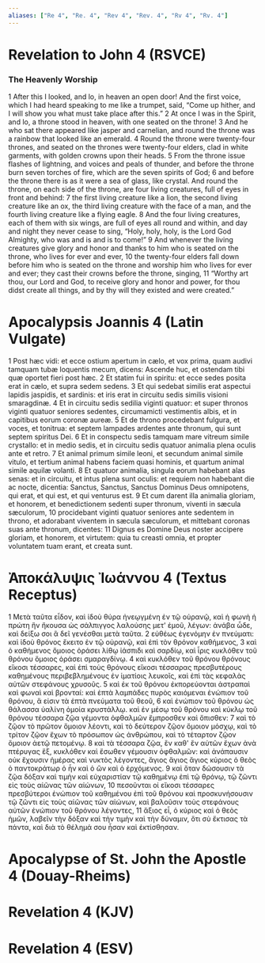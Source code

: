 ```yaml
---
aliases: ["Re 4", "Re. 4", "Rev 4", "Rev. 4", "Rv 4", "Rv. 4"]
---
```



# Revelation to John 4 (RSVCE)

### The Heavenly Worship
1 After this I looked, and lo, in heaven an open door! And the first voice, which I had heard speaking to me like a trumpet, said, “Come up hither, and I will show you what must take place after this.”
2 At once I was in the Spirit, and lo, a throne stood in heaven, with one seated on the throne!
3 And he who sat there appeared like jasper and carnelian, and round the throne was a rainbow that looked like an emerald.
4 Round the throne were twenty-four thrones, and seated on the thrones were twenty-four elders, clad in white garments, with golden crowns upon their heads.
5 From the throne issue flashes of lightning, and voices and peals of thunder, and before the throne burn seven torches of fire, which are the seven spirits of God;
6 and before the throne there is as it were a sea of glass, like crystal. And round the throne, on each side of the throne, are four living creatures, full of eyes in front and behind:
7 the first living creature like a lion, the second living creature like an ox, the third living creature with the face of a man, and the fourth living creature like a flying eagle.
8 And the four living creatures, each of them with six wings, are full of eyes all round and within, and day and night they never cease to sing, “Holy, holy, holy, is the Lord God Almighty, who was and is and is to come!”
9 And whenever the living creatures give glory and honor and thanks to him who is seated on the throne, who lives for ever and ever,
10 the twenty-four elders fall down before him who is seated on the throne and worship him who lives for ever and ever; they cast their crowns before the throne, singing,
11 “Worthy art thou, our Lord and God, to receive glory and honor and power, for thou didst create all things, and by thy will they existed and were created.”


# Apocalypsis Joannis 4 (Latin Vulgate)

1 Post hæc vidi: et ecce ostium apertum in cælo, et vox prima, quam audivi tamquam tubæ loquentis mecum, dicens: Ascende huc, et ostendam tibi quæ oportet fieri post hæc.
2 Et statim fui in spiritu: et ecce sedes posita erat in cælo, et supra sedem sedens.
3 Et qui sedebat similis erat aspectui lapidis jaspidis, et sardinis: et iris erat in circuitu sedis similis visioni smaragdinæ.
4 Et in circuitu sedis sedilia viginti quatuor: et super thronos viginti quatuor seniores sedentes, circumamicti vestimentis albis, et in capitibus eorum coronæ aureæ.
5 Et de throno procedebant fulgura, et voces, et tonitrua: et septem lampades ardentes ante thronum, qui sunt septem spiritus Dei.
6 Et in conspectu sedis tamquam mare vitreum simile crystallo: et in medio sedis, et in circuitu sedis quatuor animalia plena oculis ante et retro.
7 Et animal primum simile leoni, et secundum animal simile vitulo, et tertium animal habens faciem quasi hominis, et quartum animal simile aquilæ volanti.
8 Et quatuor animalia, singula eorum habebant alas senas: et in circuitu, et intus plena sunt oculis: et requiem non habebant die ac nocte, dicentia: Sanctus, Sanctus, Sanctus Dominus Deus omnipotens, qui erat, et qui est, et qui venturus est.
9 Et cum darent illa animalia gloriam, et honorem, et benedictionem sedenti super thronum, viventi in sæcula sæculorum,
10 procidebant viginti quatuor seniores ante sedentem in throno, et adorabant viventem in sæcula sæculorum, et mittebant coronas suas ante thronum, dicentes:
11 Dignus es Domine Deus noster accipere gloriam, et honorem, et virtutem: quia tu creasti omnia, et propter voluntatem tuam erant, et creata sunt.


# Ἀποκάλυψις Ἰωάννου 4 (Textus Receptus)

1 Μετὰ ταῦτα εἶδον, καὶ ἰδοὺ θύρα ἠνεῳγμένη ἐν τῷ οὐρανῷ, καὶ ἡ φωνὴ ἡ πρώτη ἣν ἤκουσα ὡς σάλπιγγος λαλούσης μετ' ἐμοῦ, λέγων: ἀνάβα ὧδε, καὶ δείξω σοι ἃ δεῖ γενέσθαι μετὰ ταῦτα.
2 εὐθέως ἐγενόμην ἐν πνεύματι: καὶ ἰδοὺ θρόνος ἔκειτο ἐν τῷ οὐρανῷ, καὶ ἐπὶ τὸν θρόνον καθήμενος,
3 καὶ ὁ καθήμενος ὅμοιος ὁράσει λίθῳ ἰάσπιδι καὶ σαρδίῳ, καὶ ἶρις κυκλόθεν τοῦ θρόνου ὅμοιος ὁράσει σμαραγδίνῳ.
4 καὶ κυκλόθεν τοῦ θρόνου θρόνους εἴκοσι τέσσαρες, καὶ ἐπὶ τοὺς θρόνους εἴκοσι τέσσαρας πρεσβυτέρους καθημένους περιβεβλημένους ἐν ἱματίοις λευκοῖς, καὶ ἐπὶ τὰς κεφαλὰς αὐτῶν στεφάνους χρυσοῦς.
5 καὶ ἐκ τοῦ θρόνου ἐκπορεύονται ἀστραπαὶ καὶ φωναὶ καὶ βρονταί: καὶ ἑπτὰ λαμπάδες πυρὸς καιόμεναι ἐνώπιον τοῦ θρόνου, ἅ εἰσιν τὰ ἑπτὰ πνεύματα τοῦ θεοῦ,
6 καὶ ἐνώπιον τοῦ θρόνου ὡς θάλασσα ὑαλίνη ὁμοία κρυστάλλῳ. καὶ ἐν μέσῳ τοῦ θρόνου καὶ κύκλῳ τοῦ θρόνου τέσσαρα ζῷα γέμοντα ὀφθαλμῶν ἔμπροσθεν καὶ ὄπισθεν:
7 καὶ τὸ ζῷον τὸ πρῶτον ὅμοιον λέοντι, καὶ τὸ δεύτερον ζῷον ὅμοιον μόσχῳ, καὶ τὸ τρίτον ζῷον ἔχων τὸ πρόσωπον ὡς ἀνθρώπου, καὶ τὸ τέταρτον ζῷον ὅμοιον ἀετῷ πετομένῳ.
8 καὶ τὰ τέσσαρα ζῷα, ἓν καθ' ἓν αὐτῶν ἔχων ἀνὰ πτέρυγας ἕξ, κυκλόθεν καὶ ἔσωθεν γέμουσιν ὀφθαλμῶν: καὶ ἀνάπαυσιν οὐκ ἔχουσιν ἡμέρας καὶ νυκτὸς λέγοντες, ἅγιος ἅγιος ἅγιος κύριος ὁ θεὸς ὁ παντοκράτωρ ὁ ἦν καὶ ὁ ὢν καὶ ὁ ἐρχόμενος.
9 καὶ ὅταν δώσουσιν τὰ ζῷα δόξαν καὶ τιμὴν καὶ εὐχαριστίαν τῷ καθημένῳ ἐπὶ τῷ θρόνῳ, τῷ ζῶντι εἰς τοὺς αἰῶνας τῶν αἰώνων,
10 πεσοῦνται οἱ εἴκοσι τέσσαρες πρεσβύτεροι ἐνώπιον τοῦ καθημένου ἐπὶ τοῦ θρόνου καὶ προσκυνήσουσιν τῷ ζῶντι εἰς τοὺς αἰῶνας τῶν αἰώνων, καὶ βαλοῦσιν τοὺς στεφάνους αὐτῶν ἐνώπιον τοῦ θρόνου λέγοντες,
11 ἄξιος εἶ, ὁ κύριος καὶ ὁ θεὸς ἡμῶν, λαβεῖν τὴν δόξαν καὶ τὴν τιμὴν καὶ τὴν δύναμιν, ὅτι σὺ ἔκτισας τὰ πάντα, καὶ διὰ τὸ θέλημά σου ἦσαν καὶ ἐκτίσθησαν.


# Apocalypse of St. John the Apostle 4 (Douay-Rheims)


# Revelation 4 (KJV)


# Revelation 4 (ESV)

